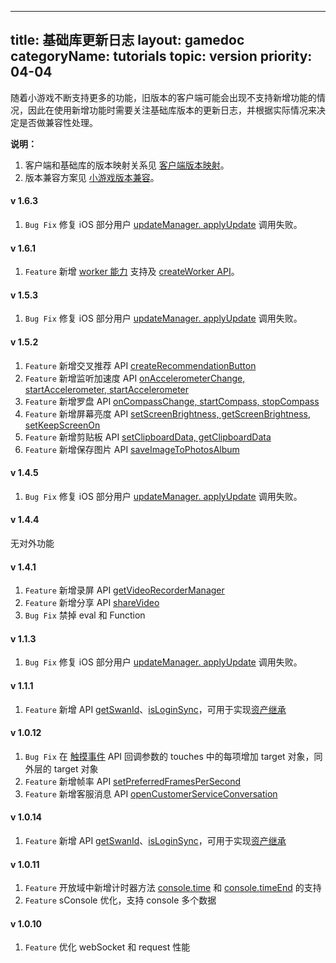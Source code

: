 
---
title: 基础库更新日志
layout: gamedoc
categoryName: tutorials
topic: version
priority: 04-04
---

随着小游戏不断支持更多的功能，旧版本的客户端可能会出现不支持新增功能的情况，因此在使用新增功能时需要关注基础库版本的更新日志，并根据实际情况来决定是否做兼容性处理。

**说明：**
1. 客户端和基础库的版本映射关系见 [客户端版本映射](/game/tutorials/version/clientVersion/)。
2. 版本兼容方案见 [小游戏版本兼容](/game/tutorials/version/compatibility/)。


#### v 1.6.3
1. `Bug Fix` 修复 iOS 部分用户 [updateManager. applyUpdate](/game/api/update/updateManager/#applyUpdate) 调用失败。

#### v 1.6.1
1. `Feature` 新增 [worker 能力](/game/tutorials/worker/worker.md) 支持及 [createWorker API](/game/api/worker/createWorker.md)。

#### v 1.5.3
1. `Bug Fix` 修复 iOS 部分用户 [updateManager. applyUpdate](/game/api/update/updateManager/#applyUpdate) 调用失败。

#### v 1.5.2
1. `Feature` 新增交叉推荐 API [createRecommendationButton](/game/api/recommendationButton/createRecommendationButton/)
2. `Feature` 新增监听加速度 API [onAccelerometerChange, startAccelerometer, startAccelerometer](/game/api/device/accelerometer/)
3. `Feature` 新增罗盘 API [onCompassChange, startCompass, stopCompass](/game/api/device/compass/)
4. `Feature` 新增屏幕亮度 API [setScreenBrightness, getScreenBrightness, setKeepScreenOn](/game/api/device/screen/)
5. `Feature` 新增剪贴板 API [setClipboardData, getClipboardData](/game/api/device/Clipboard/)
4. `Feature` 新增保存图片 API [saveImageToPhotosAlbum](/game/api/media/image/#swan-saveImageToPhotosAlbum)

#### v 1.4.5
1. `Bug Fix` 修复 iOS 部分用户 [updateManager. applyUpdate](/game/api/update/updateManager/#applyUpdate) 调用失败。

#### v 1.4.4
无对外功能

#### v 1.4.1
1. `Feature` 新增录屏 API [getVideoRecorderManager](/game/api/media/videoRecorder/#swan-getVideoRecorderManager)
2. `Feature` 新增分享 API [shareVideo](/game/api/share/shareVideo/)
3. `Bug Fix` 禁掉 eval 和 Function

#### v 1.1.3
1. `Bug Fix` 修复 iOS 部分用户 [updateManager. applyUpdate](/game/api/update/updateManager/#applyUpdate) 调用失败。

#### v 1.1.1
1. `Feature` 新增 API [getSwanId](/game/api/openApi/login/#swan-getSwanId)、[isLoginSync](/game/api/openApi/login/#isLoginSync)，可用于实现[资产继承](/game/tutorials/open_api/open-inherit/)

#### v 1.0.12
1. `Bug Fix` 在 [触摸事件](/game/api/system/touchEvents/) API 回调参数的 touches 中的每项增加 target 对象，同外层的 target 对象
2. `Feature` 新增帧率 API [setPreferredFramesPerSecond](/game/api/render/framerate/)
3. `Feature` 新增客服消息 API [openCustomerServiceConversation](/game/api/openApi/customerService/)

#### v 1.0.14
1. `Feature` 新增 API [getSwanId](/game/api/openApi/login/#swan-getSwanId)、[isLoginSync](/game/api/openApi/login/#isLoginSync)，可用于实现[资产继承](/game/tutorials/open_api/open-inherit/)

#### v 1.0.11
1. `Feature` 开放域中新增计时器方法 [console.time](https://developer.mozilla.org/zh-CN/docs/Web/API/Console/time) 和 [console.timeEnd](https://developer.mozilla.org/zh-CN/docs/Web/API/Console/timeEnd) 的支持
2. `Feature` sConsole 优化，支持 console 多个数据

#### v 1.0.10
1. `Feature` 优化 webSocket 和 request 性能

